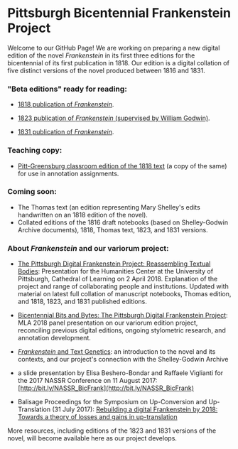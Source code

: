 # Pittsburgh Bicentennial Frankenstein Project

Welcome to our GitHub Page!
We are working on preparing a new digital edition of the novel _Frankenstein_ in its first three editions for the bicentennial of its first publication in 1818. Our edition is a digital collation of five distinct versions of the novel produced between 1816 and 1831.

### "Beta editions" ready for reading: 
* [1818 publication of _Frankenstein_](https://ebeshero.github.io/Pittsburgh_Frankenstein/Frankenstein_1818.html). 

* [1823 publication of _Frankenstein_ (supervised by William Godwin)](https://ebeshero.github.io/Pittsburgh_Frankenstein/Frankenstein_1823.html).

* [1831 publication of _Frankenstein_](https://ebeshero.github.io/Pittsburgh_Frankenstein/Frankenstein_1831.html).

### Teaching copy:
* [Pitt-Greensburg classroom edition of the 1818 text](https://ebeshero.github.io/Pittsburgh_Frankenstein/Frankenstein_1818_classEd.html) (a copy of the same) for use in annotation assignments.

### Coming soon: 
* The Thomas text (an edition representing Mary Shelley's edits handwritten on an 1818 edition of the novel).
* Collated editions of the 1816 draft notebooks (based on Shelley-Godwin Archive documents), 1818, Thomas text, 1823, and 1831 versions.


### About *Frankenstein* and our variorum project:
* [The Pittsburgh Digital Frankenstein Project: Reassembling Textual Bodies](http://slides.com/elisabeshero-bondar/pghpitt_frankenstein): Presentation for the Humanities Center at the University of Pittsburgh, Cathedral of Learning on 2 April 2018. Explanation of the project and range of collaborating people and institutions. Updated with material on latest full collation of manuscript notebooks, Thomas edition, and 1818, 1823, and 1831 published editions. 

* [Bicentennial Bits and Bytes: The Pittsburgh Digital Frankenstein Project](http://slides.com/elisabeshero-bondar/mla_bicentfrank): MLA 2018 panel presentation on our variorum edition project, reconciling previous digital editions, ongoing stylometric research, and annotation development. 

* [*Frankenstein* and Text Genetics](http://bit.ly/FrankenTextGen): an introduction to the novel and its contexts, and our project's connection with the Shelley-Godwin Archive

* a slide presentation by Elisa Beshero-Bondar and Raffaele Viglianti for the 2017 NASSR Conference on 11 August 2017: [http://bit.ly/NASSR_BicFrank](http://bit.ly/NASSR_BicFrank) 

* Balisage Proceedings for the Symposium on Up-Conversion and Up-Translation (31 July 2017): [Rebuilding a digital Frankenstein by 2018: Towards a theory of losses and gains in up-translation](https://www.balisage.net/Proceedings/vol20/html/Beshero-Bondar01/BalisageVol20-Beshero-Bondar01.html)

More resources, including editions of the 1823 and 1831 versions of the novel, will become available here as our project develops. 
